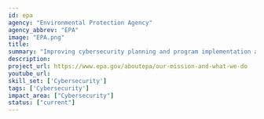 ```yaml
---
id: epa
agency: "Environmental Protection Agency"
agency_abbrev: "EPA"
image: "EPA.png"
title: 
summary: "Improving cybersecurity planning and program implementation at the EPA, including implementation of zero trust architecture."
description: 
project_url: https://www.epa.gov/aboutepa/our-mission-and-what-we-do
youtube_url: 
skill_set: ['Cybersecurity']
tags: ['Cybersecurity']
impact_area: ["Cybersecurity"]
status: ["current"]
---
```


